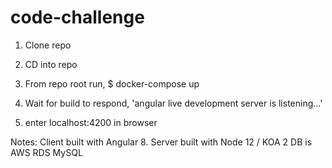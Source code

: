 # code-challenge

1. Clone repo

2. CD into repo

3. From repo root run, $ docker-compose up

4. Wait for build to respond, 'angular live development server is listening...'

5. enter localhost:4200 in browser

Notes:
Client built with Angular 8.
Server built with Node 12 / KOA 2
DB is AWS RDS MySQL

